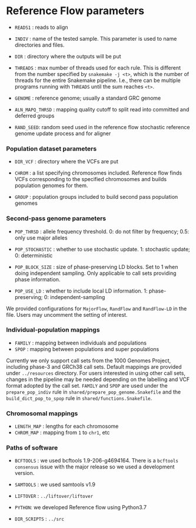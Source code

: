 # Reference Flow parameters

- `READS1` : reads to align

- `INDIV` : name of the tested sample. This parameter is used to name directories and files.

- `DIR` : directory where the outputs will be put

- `THREADS` : max number of threads used for each rule.
This is different from the number specified by `snakemake -j <t>`, which is the number of threads for the entire Snakemake pipeline. I.e., there can be multiple programs running with `THREADS` until the sum reaches `<t>`.

- `GENOME` : reference genome; usually a standard GRC genome

- `ALN_MAPQ_THRSD` : mapping quality cutoff to split read into committed and deferred groups

- `RAND_SEED`: random seed used in the reference flow stochastic reference genome update process and for aligner

### Population dataset parameters

- `DIR_VCF` : directory where the VCFs are put

- `CHROM` : a list specifying chromosomes included. 
Reference flow finds VCFs corresponding to the specified chromosomes and builds population genomes for them.

- `GROUP` : population groups included to build second pass population genomes

### Second-pass genome parameters
- `POP_THRSD` : allele frequency threshold. 0: do not filter by frequency; 0.5: only use major alleles
  
- `POP_STOCHASTIC` : whether to use stochastic update. 1: stochastic update; 0: deterministic

- `POP_BLOCK_SIZE` : size of phase-preserving LD blocks. 
Set to 1 when doing independent sampling. Only applicable to call sets providing phase information.

- `POP_USE_LD` : whether to include local LD information. 1: phase-preserving; 0: independent-sampling

We provided configurations for `MajorFlow`, `RandFlow` and `RandFlow-LD` in the file.
Users may uncomment the setting of interest.


### Individual-population mappings
- `FAMILY` : mapping between individuals and populations
- `SPOP` : mapping between populations and super populations

Currently we only support call sets from the 1000 Genomes Project, including phase-3 and GRCh38 call sets.
Default mappings are provided under `../resources` directory.
For users interested in using other call sets, 
changes in the pipeline may be needed depending on the labelling and VCF format adopted by the call set.
`FAMILY` and `SPOP` are used under the `prepare_pop_indiv` rule in `shared/prepare_pop_genome.Snakefile` and 
the `build_dict_pop_to_spop` rule in `shared/functions.Snakefile`. 


### Chromosomal mappings
- `LENGTH_MAP` : lengths for each chromosome
- `CHROM_MAP` : mapping from `1` to `chr1`, etc

### Paths of software
- `BCFTOOLS` : we used bcftools 1.9-206-g4694164. 
There is a `bcftools consensus` issue with the major release so we used a development version.

- `SAMTOOLS` : we used samtools v1.9

- `LIFTOVER` : `../liftover/liftover`

- `PYTHON`: we developed Reference flow using Python3.7

- `DIR_SCRIPTS` : `../src`

